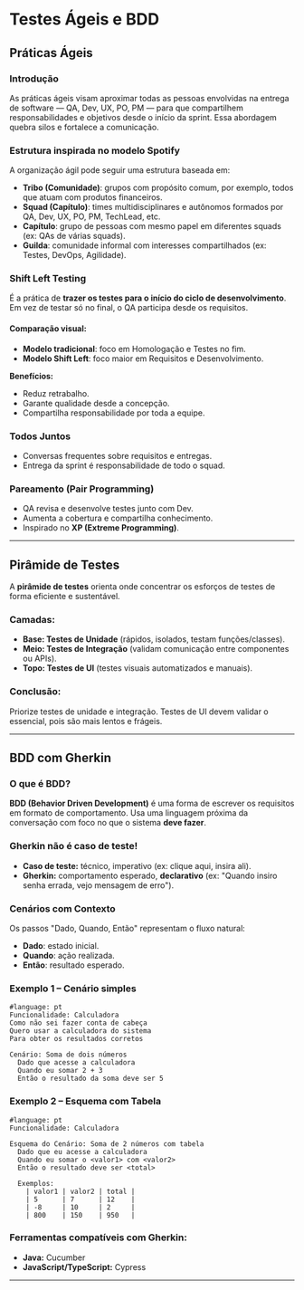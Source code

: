# Testes Ágeis e BDD

## Práticas Ágeis

### Introdução

As práticas ágeis visam aproximar todas as pessoas envolvidas na entrega de software — QA, Dev, UX, PO, PM — para que compartilhem responsabilidades e objetivos desde o início da sprint. Essa abordagem quebra silos e fortalece a comunicação.

### Estrutura inspirada no modelo Spotify

A organização ágil pode seguir uma estrutura baseada em:

* **Tribo (Comunidade)**: grupos com propósito comum, por exemplo, todos que atuam com produtos financeiros.
* **Squad (Capítulo)**: times multidisciplinares e autônomos formados por QA, Dev, UX, PO, PM, TechLead, etc.
* **Capítulo**: grupo de pessoas com mesmo papel em diferentes squads (ex: QAs de várias squads).
* **Guilda**: comunidade informal com interesses compartilhados (ex: Testes, DevOps, Agilidade).

### Shift Left Testing

É a prática de **trazer os testes para o início do ciclo de desenvolvimento**. Em vez de testar só no final, o QA participa desde os requisitos.

#### Comparação visual:

* **Modelo tradicional**: foco em Homologação e Testes no fim.
* **Modelo Shift Left**: foco maior em Requisitos e Desenvolvimento.

**Benefícios:**

* Reduz retrabalho.
* Garante qualidade desde a concepção.
* Compartilha responsabilidade por toda a equipe.

### Todos Juntos

* Conversas frequentes sobre requisitos e entregas.
* Entrega da sprint é responsabilidade de todo o squad.

### Pareamento (Pair Programming)

* QA revisa e desenvolve testes junto com Dev.
* Aumenta a cobertura e compartilha conhecimento.
* Inspirado no **XP (Extreme Programming)**.

---

## Pirâmide de Testes

A **pirâmide de testes** orienta onde concentrar os esforços de testes de forma eficiente e sustentável.

### Camadas:

* **Base: Testes de Unidade** (rápidos, isolados, testam funções/classes).
* **Meio: Testes de Integração** (validam comunicação entre componentes ou APIs).
* **Topo: Testes de UI** (testes visuais automatizados e manuais).

### Conclusão:

Priorize testes de unidade e integração. Testes de UI devem validar o essencial, pois são mais lentos e frágeis.

---

## BDD com Gherkin

### O que é BDD?

**BDD (Behavior Driven Development)** é uma forma de escrever os requisitos em formato de comportamento. Usa uma linguagem próxima da conversação com foco no que o sistema **deve fazer**.

### Gherkin não é caso de teste!

* **Caso de teste:** técnico, imperativo (ex: clique aqui, insira ali).
* **Gherkin:** comportamento esperado, **declarativo** (ex: "Quando insiro senha errada, vejo mensagem de erro").

### Cenários com Contexto

Os passos "Dado, Quando, Então" representam o fluxo natural:

* **Dado**: estado inicial.
* **Quando**: ação realizada.
* **Então**: resultado esperado.

### Exemplo 1 – Cenário simples

```gherkin
#language: pt
Funcionalidade: Calculadora
Como não sei fazer conta de cabeça
Quero usar a calculadora do sistema
Para obter os resultados corretos

Cenário: Soma de dois números
  Dado que acesse a calculadora
  Quando eu somar 2 + 3
  Então o resultado da soma deve ser 5
```

### Exemplo 2 – Esquema com Tabela

```gherkin
#language: pt
Funcionalidade: Calculadora

Esquema do Cenário: Soma de 2 números com tabela
  Dado que eu acesse a calculadora
  Quando eu somar o <valor1> com <valor2>
  Então o resultado deve ser <total>

  Exemplos:
    | valor1 | valor2 | total |
    | 5      | 7      | 12    |
    | -8     | 10     | 2     |
    | 800    | 150    | 950   |
```

### Ferramentas compatíveis com Gherkin:

* **Java:** Cucumber
* **JavaScript/TypeScript:** Cypress

---
